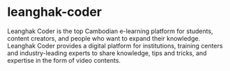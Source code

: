 # leanghak-coder
Leanghak Coder is the top Cambodian e-learning platform for students, content creators, and people who want to expand their knowledge.  Leanghak Coder provides a digital platform for institutions, training centers and industry-leading experts to share knowledge, tips and tricks, and expertise in the form of video contents. 
